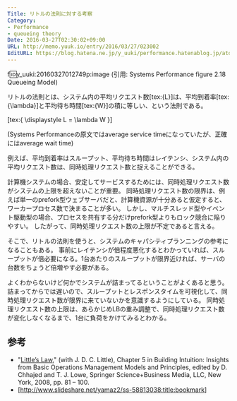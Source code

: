 ```yaml
---
Title: リトルの法則に対する考察
Category:
- Performance
- queueing theory
Date: 2016-03-27T02:30:02+09:00
URL: http://memo.yuuk.io/entry/2016/03/27/023002
EditURL: https://blog.hatena.ne.jp/y_uuki/performance.hatenablog.jp/atom/entry/10328537792368654045
---
```


f:id:y_uuki:20160327012749p:image
(引用: Systems Performance figure 2.18 Queueing Model)

リトルの法則とは、システム内の平均リクエスト数[tex:{L}]は、平均到着率[tex:{\lambda}]と平均待ち時間[tex:{W}]の積に等しい、という法則である。

[tex:{ \displaystyle
L = \lambda W
}]

(Systems Performanceの原文ではaverage service timeになっていたが、正確にはaverage wait time)

例えば、平均到着率はスループット、平均待ち時間はレイテンシ、システム内の平均リクエスト数は、同時処理リクエスト数と捉えることができる。

計算機システムの場合、安定してサービスするためには、同時処理リクエスト数がシステムの上限を超えないことが重要。
同時処理リクエスト数の限界は、例えば単一のprefork型ウェブサーバだと、計算機資源が十分あると仮定すると、ワーカープロセス数で決まることが多い。
しかし、マルチスレッド型やイベント駆動型の場合、プロセスを共有する分だけprefork型よりもロック競合に陥りやすい。
したがって、同時処理リクエスト数の上限が不定であると言える。

そこで、リトルの法則を使うと、システムのキャパシティプランニングの参考になることもある。
事前にレイテンシが倍程度悪化するとわかっていれば、スループットが倍必要になる。1台あたりのスループットが限界近ければ、サーバの台数をちょうど倍増やす必要がある。

よくわからないけど何かでシステムが詰まってるということがよくあると思う。
詰まってからでは遅いので、スループットとレスポンスタイムを可視化して、同時処理リクエスト数が限界に来ていないかを意識するようにしている。
同時処理リクエスト数の上限は、あらかじめLBの重み調整で、同時処理リクエスト数が変化しなくなるまで、1台に負荷をかけてみるとわかる。

## 参考

- "[Little’s Law](http://web.mit.edu/sgraves/www/papers/Little's%20Law-Published.pdf),"  (with J. D. C. Little), Chapter 5 in Building Intuition: Insights from Basic Operations Management Models and Principles, edited by D. Chhajed and T. J. Lowe, Springer Science+Business Media, LLC, New York, 2008, pp. 81 – 100.
- [http://www.slideshare.net/yamaz2/ss-58813038:title:bookmark]
